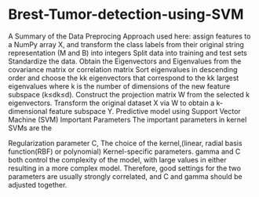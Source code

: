 # Brest-Tumor-detection-using-SVM
A Summary of the Data Preprocing Approach used here:
assign features to a NumPy array X, and transform the class labels from their original string representation (M and B) into integers
Split data into training and test sets
Standardize the data.
Obtain the Eigenvectors and Eigenvalues from the covariance matrix or correlation matrix
Sort eigenvalues in descending order and choose the kk eigenvectors that correspond to the kk largest eigenvalues where k is the number of dimensions of the new feature subspace (k≤dk≤d).
Construct the projection matrix W from the selected k eigenvectors.
Transform the original dataset X via W to obtain a k-dimensional feature subspace Y.
Predictive model using Support Vector Machine (SVM)
Important Parameters
The important parameters in kernel SVMs are the

Regularization parameter C,
The choice of the kernel,(linear, radial basis function(RBF) or polynomial)
Kernel-specific parameters.
gamma and C both control the complexity of the model, with large values in either resulting in a more complex model. Therefore, good settings for the two parameters are usually strongly correlated, and C and gamma should be adjusted together.
